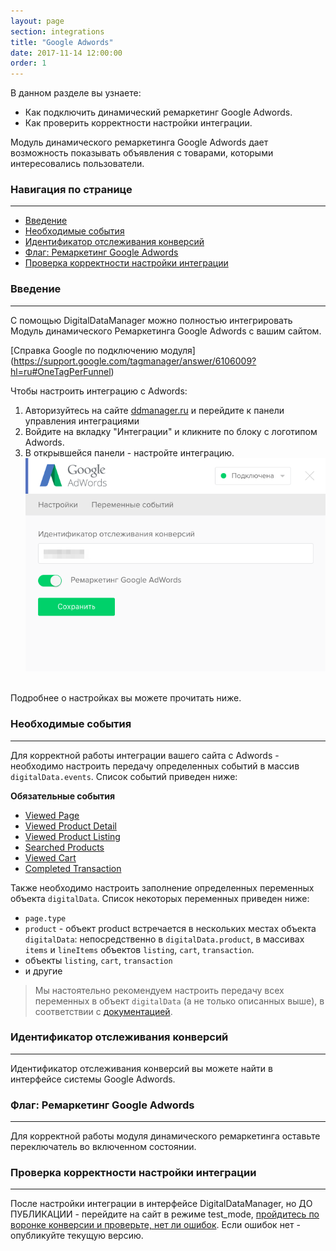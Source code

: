 ```yaml
---
layout: page
section: integrations
title: "Google Adwords"
date: 2017-11-14 12:00:00
order: 1
---
```


В данном разделе вы узнаете: 
* Как подключить динамический ремаркетинг Google Adwords.
* Как проверить корректности настройки интеграции.

Модуль динамического ремаркетинга Google Adwords дает возможность показывать объявления с товарами, которыми интересовались пользователи.

### Навигация по странице
------
<ul class="page-navigation">
  <li><a href="#0">Введение</a></li>
  <li><a href="#1">Необходимые события</a></li>
  <li><a href="#2">Идентификатор отслеживания конверсий</a></li>
  <li><a href="#3">Флаг: Ремаркетинг Google Adwords</a></li>
  <li><a href="#5">Проверка корректности настройки интеграции</a></li>
</ul>

### <a name="0"></a>Введение
------
С помощью DigitalDataManager можно полностью интегрировать Модуль динамического Ремаркетинга Google Adwords с вашим сайтом.

[Справка Google по подключению модуля] (https://support.google.com/tagmanager/answer/6106009?hl=ru#OneTagPerFunnel)

Чтобы настроить интеграцию с Adwords: 
1. Авторизуйтесь на сайте [ddmanager.ru](https://admin.ddmanager.ru/) и перейдите к панели управления интеграциями
2. Войдите на вкладку "Интеграции" и кликните по блоку с логотипом Adwords.
3. В открывшейся панели - настройте интеграцию.
![](/img/integrations.google-adwords.1.png)
<br />
Подробнее о настройках вы можете прочитать ниже.

### <a name="1"></a>Необходимые события
------
Для корректной работы интеграции вашего сайта с Adwords - необходимо настроить передачу определенных событий в массив `digitalData.events`. Список событий приведен ниже:

**Обязательные события**
* [Viewed Page](/events/viewed-page)
* [Viewed Product Detail](/events/viewed-product-detail)
* [Viewed Product Listing](/events/viewed-product-listing)
* [Searched Products](/events/searched-products)
* [Viewed Cart](/events/searched-products)
* [Completed Transaction](/events/completed-transaction)

Также необходимо настроить заполнение определенных переменных объекта `digitalData`. Список некоторых переменных приведен ниже:
* `page.type`
* `product` - объект product встречается в нескольких местах объекта `digitalData`: непосредственно в `digitalData.product`, в массивах `items` и `lineItems` объектов `listing`, `cart`, `transaction`.
* объекты `listing`, `cart`, `transaction`
* и другие

>Мы настоятельно рекомендуем настроить передачу всех переменных в объект `digitalData` (а не только описанных выше), в соответствии с [документацией](/for-developer/).

### <a name="2"></a>Идентификатор отслеживания конверсий
------
Идентификатор отслеживания конверсий вы можете найти в интерфейсе системы Google Adwords.

### <a name="3"></a>Флаг: Ремаркетинг Google Adwords
------
Для корректной работы модуля динамического ремаркетинга оставьте переключатель во включенном состоянии.

### <a name="5"></a>Проверка корректности настройки интеграции
------
После настройки интеграции в интерфейсе DigitalDataManager, но ДО ПУБЛИКАЦИИ - перейдите на сайт в режиме test_mode, [пройдитесь по воронке конверсии и проверьте, нет ли ошибок](/for-analyst/integrations#2).
Если ошибок нет - опубликуйте текущую версию.